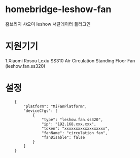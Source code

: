 # homebridge-leshow-fan

홈브리지 샤오미 leshow 서큘레이터 플러그인





# 지원기기

1.Xiaomi Rosou Lexiu SS310 Air Circulation Standing Floor Fan (leshow.fan.ss320)



# 설정
        {
            "platform": "MiFanPlatform",
            "deviceCfgs": [
                {
                    "type": "leshow.fan.ss320",
                    "ip": "192.168.xxx.xxx",
                    "token": "xxxxxxxxxxxxxxxxxx",
                    "fanName": "circulation fan",
                    "fanDisable": false
                }
            ]
        }
